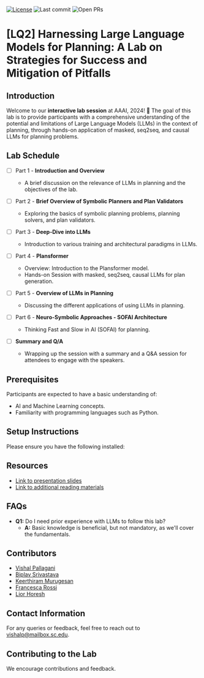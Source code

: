 [![License](https://img.shields.io/badge/license-MIT-green.svg)](LICENSE)
![Last commit](https://img.shields.io/github/last-commit/VishalPallagani/LLMsforPlanningLab-AAAI24)
![Open PRs](https://img.shields.io/github/issues-pr/VishalPallagani/LLMsforPlanningLab-AAAI24)

#  [LQ2] Harnessing Large Language Models for Planning: A Lab on Strategies for Success and Mitigation of Pitfalls

##  Introduction
Welcome to our **interactive lab session** at AAAI, 2024! 🎉 The goal of this lab is to provide participants with a comprehensive understanding of the potential and limitations of Large Language Models (LLMs) in the context of planning, through hands-on application of masked, seq2seq, and causal LLMs for planning problems.

## Lab Schedule

- [ ] Part 1 - **Introduction and Overview**
  - A brief discussion on the relevance of LLMs in planning and the objectives of the lab.

- [ ] Part 2 - **Brief Overview of Symbolic Planners and Plan Validators**
  - Exploring the basics of symbolic planning problems, planning solvers, and plan validators.

- [ ] Part 3 - **Deep-Dive into LLMs**
  - Introduction to various training and architectural paradigms in LLMs.

- [ ] Part 4 - **Plansformer**
  - Overview: Introduction to the Plansformer model.
  - Hands-on Session with masked, seq2seq, causal LLMs for plan generation.

- [ ] Part 5 - **Overview of LLMs in Planning**
  - Discussing the different applications of using LLMs in planning.

- [ ] Part 6 - **Neuro-Symbolic Approaches - SOFAI Architecture**
  - Thinking Fast and Slow in AI (SOFAI) for planning.

- [ ] **Summary and Q/A**
  - Wrapping up the session with a summary and a Q&A session for attendees to engage with the speakers.

##  Prerequisites
Participants are expected to have a basic understanding of:
- AI and Machine Learning concepts.
- Familiarity with programming languages such as Python.

##  Setup Instructions
Please ensure you have the following installed:

##  Resources
- [Link to presentation slides](https://docs.google.com/presentation/d/1qF_nouApEg4P3v4tD6AUCrjvQf7ELosRjixJC4cQirc/edit?usp=sharing)
- [Link to additional reading materials](https://sites.google.com/view/sofai/home?authuser=0)

##  FAQs
- **Q1:** Do I need prior experience with LLMs to follow this lab?
  - **A:** Basic knowledge is beneficial, but not mandatory, as we'll cover the fundamentals.

## Contributors
- [Vishal Pallagani](https://www.linkedin.com/in/vishalpallagani/)
- [Biplav Srivastava](https://www.linkedin.com/in/biplav-srivastava)
- [Keerthiram Murugesan](https://www.linkedin.com/in/keerthiram)
- [Francesca Rossi](https://www.linkedin.com/in/francesca-rossi-34b8b95)
- [Lior Horesh](https://www.linkedin.com/in/lior-horesh-7365a46)

##  Contact Information
For any queries or feedback, feel free to reach out to vishalp@mailbox.sc.edu.

##  Contributing to the Lab
We encourage contributions and feedback.

